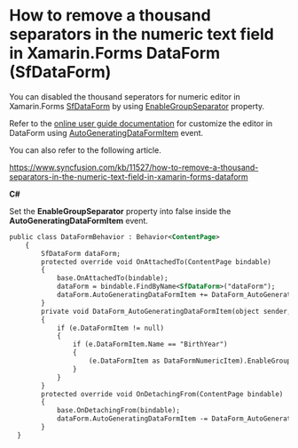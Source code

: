 # How to remove a thousand separators in the numeric text field in Xamarin.Forms DataForm (SfDataForm)

You can disabled the thousand seperators for numeric editor in Xamarin.Forms [SfDataForm](https://help.syncfusion.com/xamarin/dataform/getting-started?) by using [EnableGroupSeparator](https://help.syncfusion.com/xamarin/numeric-entry/number-formatting?_ga=2.17119792.843378045.1589170218-1204678185.1570168583#set-enablegroupseparator) property.

Refer to the [online user guide documentation](https://help.syncfusion.com/xamarin/dataform/working-with-dataform?_ga=2.17994672.843378045.1589170218-1204678185.1570168583#auto-generating-dataformitems-for-the-data-field) for customize the editor in DataForm using  [AutoGeneratingDataFormItem](https://help.syncfusion.com/cr/cref_files/xamarin/Syncfusion.SfDataForm.XForms~Syncfusion.XForms.DataForm.SfDataForm~AutoGeneratingDataFormItem_EV.html?) event.  

You can also refer to the following article.

https://www.syncfusion.com/kb/11527/how-to-remove-a-thousand-separators-in-the-numeric-text-field-in-xamarin-forms-dataform

**C#**

Set the **EnableGroupSeparator** property into false inside the **AutoGeneratingDataFormItem** event.

``` xml
public class DataFormBehavior : Behavior<ContentPage>
    {
        SfDataForm dataForm;
        protected override void OnAttachedTo(ContentPage bindable)
        {
            base.OnAttachedTo(bindable);
            dataForm = bindable.FindByName<SfDataForm>("dataForm");
            dataForm.AutoGeneratingDataFormItem += DataForm_AutoGeneratingDataFormItem;
        }
        private void DataForm_AutoGeneratingDataFormItem(object sender, AutoGeneratingDataFormItemEventArgs e)
        {
            if (e.DataFormItem != null)
            {
                if (e.DataFormItem.Name == "BirthYear")
                {
                    (e.DataFormItem as DataFormNumericItem).EnableGroupSeparator = false;
                }
            }
        }
        protected override void OnDetachingFrom(ContentPage bindable)
        {
            base.OnDetachingFrom(bindable);
            dataForm.AutoGeneratingDataFormItem -= DataForm_AutoGeneratingDataFormItem;
        }
  }
  ```
